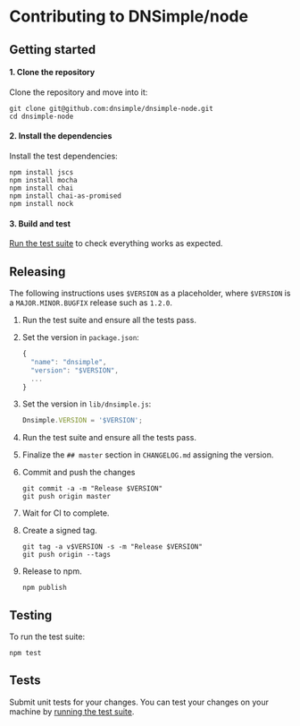 # Contributing to DNSimple/node

## Getting started

#### 1. Clone the repository

Clone the repository and move into it:

```shell
git clone git@github.com:dnsimple/dnsimple-node.git
cd dnsimple-node
```

#### 2. Install the dependencies

Install the test dependencies:

```shell
npm install jscs
npm install mocha
npm install chai
npm install chai-as-promised
npm install nock
```

#### 3. Build and test

[Run the test suite](#testing) to check everything works as expected.


## Releasing

The following instructions uses `$VERSION` as a placeholder, where `$VERSION` is a `MAJOR.MINOR.BUGFIX` release such as `1.2.0`.

1. Run the test suite and ensure all the tests pass.

1. Set the version in `package.json`:

    ```javascript
    {
      "name": "dnsimple",
      "version": "$VERSION",
      ...
    }
    ```

1. Set the version in `lib/dnsimple.js`:

    ```javascript
    Dnsimple.VERSION = '$VERSION';
    ```

1. Run the test suite and ensure all the tests pass.

1. Finalize the `## master` section in `CHANGELOG.md` assigning the version.

1. Commit and push the changes

    ```shell
    git commit -a -m "Release $VERSION"
    git push origin master
    ```

1. Wait for CI to complete.

1. Create a signed tag.

    ```shell
    git tag -a v$VERSION -s -m "Release $VERSION"
    git push origin --tags
    ```

1. Release to npm.

    ```shell
    npm publish
    ```


## Testing

To run the test suite:

```shell
npm test
```

## Tests

Submit unit tests for your changes. You can test your changes on your machine by [running the test suite](#testing).
